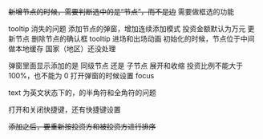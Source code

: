 ~~新增节点的时候，需要判断选中的是“节点”，而不是边~~
需要做框选的功能

tooltip 消失的问题
添加节点的弹窗，增加连续添加模式
投资金额默认为万元
更新节点
删除节点的确认框
tooltip 进场和出场动画
初始化的时候，节点位于中间
做本地缓存
国家（地区）还没处理

弹窗里面显示添加的是 同级节点 还是 子节点
展开和收缩
投资比例不能大于 100%，也不能为 0
打开弹窗的时候设置 focus

text 为英文状态下的，的半角符和全角符的问题

打开和关闭快捷键，还有快捷键设置


~~添加之后，要重新按投资方和被投资方进行排序~~
